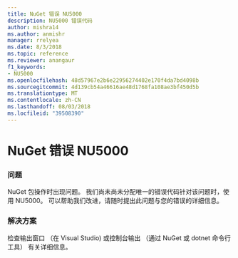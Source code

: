 ```yaml
---
title: NuGet 错误 NU5000
description: NU5000 错误代码
author: mishra14
ms.author: anmishr
manager: rrelyea
ms.date: 8/3/2018
ms.topic: reference
ms.reviewer: anangaur
f1_keywords:
- NU5000
ms.openlocfilehash: 48d57967e2b6e22956274402e170f4da7bd4098b
ms.sourcegitcommit: 4d139cb54a46616ae48d1768fa108ae3bf450d5b
ms.translationtype: MT
ms.contentlocale: zh-CN
ms.lasthandoff: 08/03/2018
ms.locfileid: "39508390"
---
```

# <a name="nuget-error-nu5000"></a>NuGet 错误 NU5000

### <a name="issue"></a>问题

NuGet 包操作时出现问题。 我们尚未尚未分配唯一的错误代码针对该问题时，使用 NU5000。 可以帮助我们改进，请随时提出此问题与您的错误的详细信息。


### <a name="solution"></a>解决方案

检查输出窗口 （在 Visual Studio) 或控制台输出 （通过 NuGet 或 dotnet 命令行工具） 有关详细信息。


